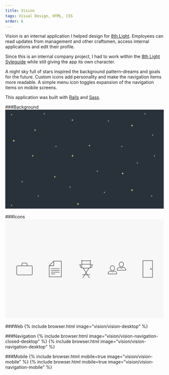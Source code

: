```yaml
---
title: Vision
tags: Visual Design, HTML, CSS
order: 6
---
```


Vision is an internal application I helped design for [8th Light](http://www.8thlight.com). Employees can read updates from management and other craftsmen, access internal applications and edit their profile.

Since this is an internal company project, I had to work within the [8th Light Syleguide](http://8thlight.com/styleguide) while still giving the app its own character.

A night sky full of stars inspired the background pattern–dreams and goals for the future. Custom icons add personality and make the navigation items more readable. A simple menu icon toggles expansion of the navigation items on mobile screens.

This application was built with [Rails](http://rubyonrails.org) and [Sass](http://sass-lang.com).

###Background
![Vision Background](/assets/images/work/vision/vision-background.svg)

###Icons
![Vision Icons](/assets/images/work/vision/vision-icons.svg)

###Web
{% include browser.html image="vision/vision-desktop" %}

###Navigation
{% include browser.html image="vision/vision-navigation-closed-desktop" %}
{% include browser.html image="vision/vision-navigation-desktop" %}

###Mobile
{% include browser.html mobile=true image="vision/vision-mobile" %}
{% include browser.html mobile=true image="vision/vision-navigation-mobile" %}
